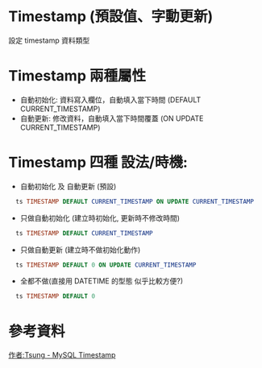 # Timestamp (預設值、字動更新)
設定 timestamp 資料類型

# Timestamp 兩種屬性
- 自動初始化: 資料寫入欄位，自動填入當下時間
(DEFAULT CURRENT_TIMESTAMP)
- 自動更新: 修改資料，自動填入當下時間覆蓋
(ON UPDATE CURRENT_TIMESTAMP)

# Timestamp 四種 設法/時機:
- 自動初始化 及 自動更新 (預設)
```sql
  ts TIMESTAMP DEFAULT CURRENT_TIMESTAMP ON UPDATE CURRENT_TIMESTAMP
```
- 只做自動初始化 (建立時初始化, 更新時不修改時間)
```sql
  ts TIMESTAMP DEFAULT CURRENT_TIMESTAMP
```
- 只做自動更新 (建立時不做初始化動作)
```sql
  ts TIMESTAMP DEFAULT 0 ON UPDATE CURRENT_TIMESTAMP
```
- 全都不做(直接用 DATETIME 的型態 似乎比較方便?)
```sql
  ts TIMESTAMP DEFAULT 0
```

# 參考資料
[作者:Tsung - MySQL Timestamp](https://blog.longwin.com.tw/2007/10/mysql_timestamp_properties_2007/)